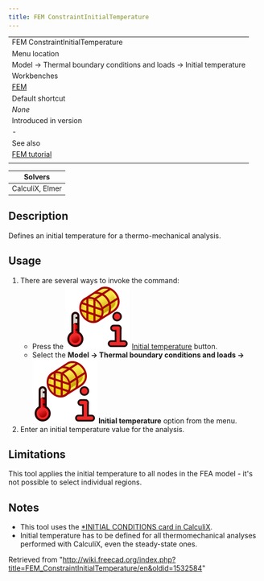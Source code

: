 ```yaml
---
title: FEM ConstraintInitialTemperature
---
```


|                                                                     |
| ------------------------------------------------------------------- |
| FEM ConstraintInitialTemperature                                    |
| Menu location                                                       |
| Model → Thermal boundary conditions and loads → Initial temperature |
| Workbenches                                                         |
| [FEM](/FEM_Workbench "FEM Workbench")                               |
| Default shortcut                                                    |
| _None_                                                              |
| Introduced in version                                               |
| -                                                                   |
| See also                                                            |
| [FEM tutorial](/FEM_tutorial "FEM tutorial")                        |
|                                                                     |

| Solvers         |
| --------------- |
| CalculiX, Elmer |

## Description

Defines an initial temperature for a thermo-mechanical analysis.

## Usage

1. There are several ways to invoke the command:
   - Press the ![](/src/assets/images/FEM_ConstraintInitialTemperature.svg) [Initial temperature](/FEM_ConstraintInitialTemperature "FEM ConstraintInitialTemperature") button.
   - Select the **Model → Thermal boundary conditions and loads → ![](/src/assets/images/FEM_ConstraintInitialTemperature.svg) Initial temperature** option from the menu.
2. Enter an initial temperature value for the analysis.

## Limitations

This tool applies the initial temperature to all nodes in the FEA model - it's not possible to select individual regions.

## Notes

- This tool uses the [\*INITIAL CONDITIONS card in CalculiX](http://web.mit.edu/calculix_v2.7/CalculiX/ccx_2.7/doc/ccx/node215.html).
- Initial temperature has to be defined for all thermomechanical analyses performed with CalculiX, even the steady-state ones.

Retrieved from "<http://wiki.freecad.org/index.php?title=FEM_ConstraintInitialTemperature/en&oldid=1532584>"
